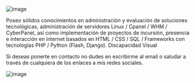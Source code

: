 

![image](https://user-images.githubusercontent.com/29576337/211731189-9f8c863f-3538-4c53-87c8-6b299a5ab0e7.png)

Poseo sólidos conocimientos en administración y evaluación de soluciones tecnológicas, administración de servidores Linux / Cpanel / WHM / CyberPanel, así como implementación de proyectos de incursión, presencia e interacción en internet basados en HTML / CSS / SQL / Frameworks con tecnologías PHP / Python (Flash, Django).
Discapacidad Visual 

Si deseas ponerte en contacto no dudes en escribirme al email o saludar a través de cualquiera de los enlaces a mis redes sociales. 

![image](https://user-images.githubusercontent.com/29576337/211731523-c4cd54e0-b236-4ed6-86de-3ae4bde75757.png)

